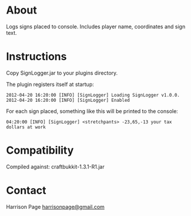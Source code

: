 About
=====

Logs signs placed to console. Includes player name, coordinates and sign text.

Instructions
============

Copy SignLogger.jar to your plugins directory. 

The plugin registers itself at startup:

    2012-04-20 16:20:00 [INFO] [SignLogger] Loading SignLogger v1.0.0.
    2012-04-20 16:20:00 [INFO] [SignLogger] Enabled

For each sign placed, something like this will be printed to the console:

    04:20:00 [INFO] [SignLogger] <stretchpants> -23,65,-13 your tax dollars at work

Compatibility
=============

Compiled against: craftbukkit-1.3.1-R1.jar

Contact
=======

Harrison Page <harrisonpage@gmail.com>
